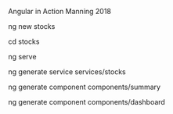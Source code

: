 Angular in Action Manning 2018

ng new stocks

cd stocks

ng serve

ng generate service services/stocks

ng generate component components/summary

ng generate component components/dashboard


